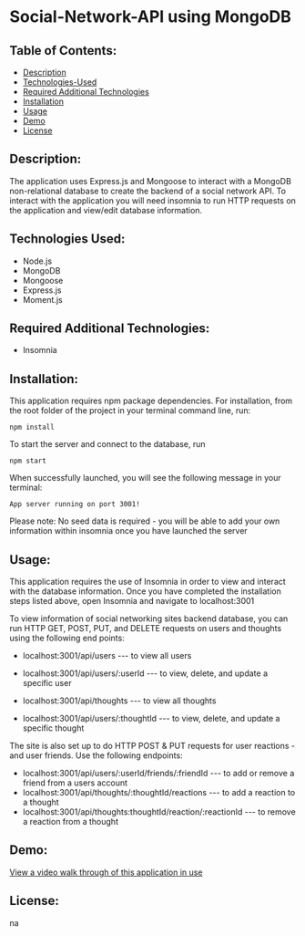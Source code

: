 # Social-Network-API using MongoDB

## Table of Contents:

- [Description](#description)
- [Technologies-Used](#technologies-used)
- [Required Additional Technologies](#required-additional-technologies) 
- [Installation](#installation)
- [Usage](#usage)
- [Demo](#demo)
- [License](#license)

## Description:

The application uses Express.js and Mongoose to interact with a MongoDB non-relational database to create the backend of a social network API. To interact with the application you will need insomnia to run HTTP requests on the application and view/edit database information.

## Technologies Used:

- Node.js
- MongoDB
- Mongoose 
- Express.js
- Moment.js

## Required Additional Technologies:
- Insomnia

## Installation:

This application requires npm package dependencies.
For installation, from the root folder of the project in your terminal command line, run:
```
npm install
```
To start the server and connect to the database, run
```
npm start
```
When successfully launched, you will see the following message in your terminal:
``` 
App server running on port 3001!
```
Please note: No seed data is required - you will be able to add your own information within insomnia once you have launched the server

## Usage:

This application requires the use of Insomnia in order to view and interact with the database information. Once you have completed the installation steps listed above, open Insomnia and navigate to localhost:3001

To view information of social networking sites backend database, you can run HTTP GET, POST, PUT, and DELETE requests on users and thoughts using the following end points:

- localhost:3001/api/users --- to view all users
- localhost:3001/api/users/:userId --- to view, delete, and update a specific user

- localhost:3001/api/thoughts --- to view all thoughts
- localhost:3001/api/users/:thoughtId --- to view, delete, and update a specific thought 

The site is also set up to do HTTP POST  & PUT requests for user reactions - and user friends. Use the following endpoints:

- localhost:3001/api/users/:userId/friends/:friendId --- to add or remove a friend from a users account
- localhost:3001/api/thoughts/:thoughtId/reactions --- to add a reaction to a thought
- localhost:3001/api/thoughts:thoughtId/reaction/:reactionId --- to remove a reaction from a thought

## Demo:

[View a video walk through of this application in use]()

## License: 
na
